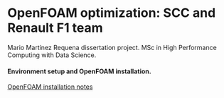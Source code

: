 # OpenFOAM optimization: SCC and Renault F1 team

Mario Martínez Requena dissertation project.
MSc in High Performance Computing with Data Science.

#### Environment setup and OpenFOAM installation.

[OpenFOAM installation notes](https://github.com/MarioMartReq/OF-Dissertation/blob/master/installation.md "Installation notes")
